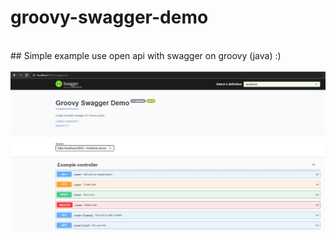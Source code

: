 # groovy-swagger-demo
<br/>
## Simple example use open api with swagger on groovy (java) :)
<br/>
<br/>
<img src="./scr-shot.jpg" width="1690">
<br/>

